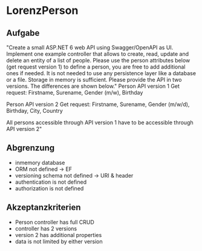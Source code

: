 # LorenzPerson

## Aufgabe

"Create a small ASP.NET 6 web API using Swagger/OpenAPI as UI. Implement one example controller that allows to create, read, update and delete an entity of a list of people. Please use the person attributes below (get request version 1) to define a person, you are free to add additional ones if needed. It is not needed to use any persistence layer like a database or a file. Storage in memory is sufficient. Please provide the API in two versions. The differences are shown below."
Person API version 1 Get request:
Firstname, Surename, Gender (m/w), Birthday

Person API version 2 Get request:
Firstname, Surename, Gender (m/w/d), Birthday, City, Country

All persons accessible through API version 1 have to be accessible through API version 2"

## Abgrenzung

* inmemory database
* ORM not defined -> EF
* versioning schema not defined -> URI & header
* authentication is not defined
* authorization is not defined

## Akzeptanzkriterien

* Person controller has full CRUD
* controller has 2 versions
* version 2 has additional properties
* data is not limited by either version

